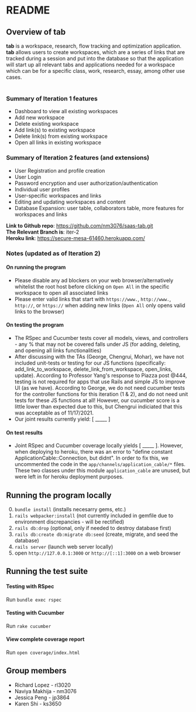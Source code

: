 # README

## Overview of tab 
**tab** is a workspace, research, flow tracking and optimization application. **tab** allows users to create workspaces, which are a series of links that are tracked during a session and put into the database so that the application will start up all relevant tabs and applications needed for a workspace which can be for a specific class, work, research, essay, among other use cases. <br /> <br />

### Summary of Iteration 1 features
- Dashboard to view all existing workspaces
- Add new workspace
- Delete existing workspace
- Add link(s) to existing workspace
- Delete link(s) from existing workspace
- Open all links in existing workspace

### Summary of Iteration 2 features (and extensions)
- User Registration and profile creation
- User Login
- Password encryption and user authorization/authentication
- Individual user profiles
- User-specific workspaces and links
- Editing and updating workspaces and content
- Database Expansion: user table, collaborators table, more features for workspaces and links

**Link to Github repo**: https://github.com/nm3076/saas-tab.git <br />
**The Relevant Branch is**: iter-2 <br />
**Heroku link**: https://secure-mesa-61460.herokuapp.com/


### Notes (updated as of Iteration 2)
#### On running the program
- Please disable any ad blockers on your web browser/alternatively whitelist the root host before clicking on `Open All` in the specific workspace to open all associated links
- Please enter valid links that start with `https://www.`, `http://www.`, `http://`, or `https://` when adding new links (`Open All` only opens valid links to the browser)
#### On testing the program
- The RSpec and Cucumber tests cover all models, views, and controllers - any % that may not be covered falls under JS (for adding, deleting, and opening all links functionalities)
- After discussing with the TAs (George, Chengrui, Mohar), we have not included unit-tests or testing for our JS functions (specifically: add_link_to_workspace, delete_link_from_workspace, open_links, update). According to Professor Yang's response to Piazza post @444, testing is not required for apps that use Rails and simple JS to improve UI (as we have). According to George, we do not need cucumber tests for the controller functions for this iteration (1 & 2), and do not need unit tests for these JS functions at all! However, our cucumber score is a little lower than expected due to this, but Chengrui indiciated that this was acceptable as of 11/17/2021.
- Our joint results currently yield: [ _____ ]
#### On test results
- Joint RSpec and Cucumber coverage locally yields [ _____ ]. However, when deploying to heroku, there was an error to "define constant ApplicationCable::Connection, but didnt". In order to fix this, we uncommented the code in the `app/channels/application_cable/*` files. These two classes under this module `application_cable` are unused, but were left in for heroku deployment purposes.

## Running the program locally
0.  `bundle install` (installs necesarry gems, etc.)
1.  `rails webpacker:install` (not currently included in gemfile due to environment discrepancies - will be rectified) 
2.  `rails db:drop` (optional, only if needed to destroy database first)
3.  `rails db:create db:migrate db:seed` (create, migrate, and seed the database)
4.  `rails server` (launch web server locally)
5.  open `http://127.0.0.1:3000` or `http://[::1]:3000` on a web browser

## Running the test suite
#### Testing with RSpec
Run `bundle exec rspec`
#### Testing with Cucumber
Run `rake cucumber`
#### View complete coverage report
Run `open coverage/index.html` 

## Group members
* Richard Lopez - rl3020
* Naviya Makhija - nm3076
* Jessica Peng - jp3864
* Karen Shi - ks3650
